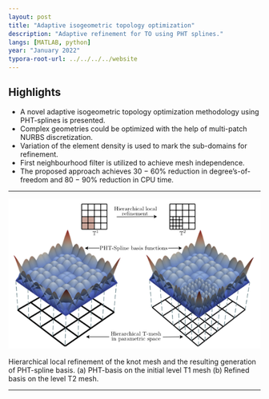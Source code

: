 ```yaml
---
layout: post
title: "Adaptive isogeometric topology optimization"
description: "Adaptive refinement for TO using PHT splines."
langs: [MATLAB, python]
year: "January 2022"
typora-root-url: ../../../../website
---
```


## Highlights

- A novel adaptive isogeometric topology optimization methodology using PHT-splines is presented.
- Complex geometries could be optimized with the help of multi-patch NURBS discretization.
- Variation of the element density is used to mark the sub-domains for refinement.
- First neighbourhood filter is utilized to achieve mesh independence.
- The proposed approach achieves 30 − 60% reduction in degree’s-of-freedom and 80 − 90% reduction in CPU time.

---

![image-20220215145840919](/assets/images/image-20220215145840919.png)

<figcaption>Hierarchical local refinement of the knot mesh and the resulting generation of PHT-spline basis. (a) PHT-basis on the initial level T1 mesh (b) Refined basis on the level T2 mesh.</figcaption>

---

